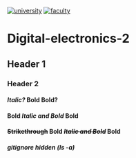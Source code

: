 [![university](https://img.shields.io/badge/university-Brno%20University%20of%20Technology-red.svg)](https://www.vutbr.cz/en/)
[![faculty](https://img.shields.io/badge/faculty-Faculty%20of%20Electrical%20Engineering%20and%20Communication-blue.svg)](https://www.fekt.vutbr.cz/)


# Digital-electronics-2

## Header 1
### Header 2
#### *Italic?* **Bold** __Bold?__
#### **Bold _Italic and Bold_ Bold**
#### ~~Strikethrough~~ **Bold ~~_Italic and Bold_~~ Bold**
##### gitignore hidden (ls -a)
